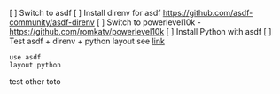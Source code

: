 [ ] Switch to asdf
[ ] Install direnv for asdf https://github.com/asdf-community/asdf-direnv
[ ] Switch to powerlevel10k - https://github.com/romkatv/powerlevel10k
[ ] Install Python with asdf
[ ] Test asdf + direnv + python layout see [link](https://github.com/asdf-vm/asdf/issues/636#issuecomment-776651905)
 
```shell
use asdf
layout python
```

test other toto
